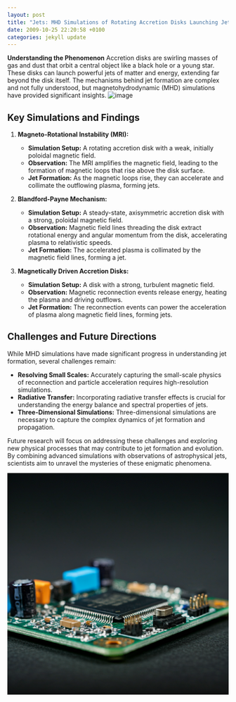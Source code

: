 ```yaml
---
layout: post
title: "Jets: MHD Simulations of Rotating Accretion Disks Launching Jets"
date: 2009-10-25 22:20:58 +0100
categories: jekyll update
---
```


**Understanding the Phenomenon**
Accretion disks are swirling masses of gas and dust that orbit a central object like a black hole or a young star. These disks can launch powerful jets of matter and energy, extending far beyond the disk itself. The mechanisms behind jet formation are complex and not fully understood, but magnetohydrodynamic (MHD) simulations have provided significant insights.
![image](https://github.com/user-attachments/assets/09d2388c-bce4-4419-98c8-5502d132f065)

## Key Simulations and Findings

1. **Magneto-Rotational Instability (MRI):**

   - **Simulation Setup:** A rotating accretion disk with a weak, initially poloidal magnetic field.
   - **Observation:** The MRI amplifies the magnetic field, leading to the formation of magnetic loops that rise above the disk surface.
   - **Jet Formation:** As the magnetic loops rise, they can accelerate and collimate the outflowing plasma, forming jets.

2. **Blandford-Payne Mechanism:**

   - **Simulation Setup:** A steady-state, axisymmetric accretion disk with a strong, poloidal magnetic field.
   - **Observation:** Magnetic field lines threading the disk extract rotational energy and angular momentum from the disk, accelerating plasma to relativistic speeds.
   - **Jet Formation:** The accelerated plasma is collimated by the magnetic field lines, forming a jet.

3. **Magnetically Driven Accretion Disks:**
   - **Simulation Setup:** A disk with a strong, turbulent magnetic field.
   - **Observation:** Magnetic reconnection events release energy, heating the plasma and driving outflows.
   - **Jet Formation:** The reconnection events can power the acceleration of plasma along magnetic field lines, forming jets.

## Challenges and Future Directions

While MHD simulations have made significant progress in understanding jet formation, several challenges remain:

- **Resolving Small Scales:** Accurately capturing the small-scale physics of reconnection and particle acceleration requires high-resolution simulations.
- **Radiative Transfer:** Incorporating radiative transfer effects is crucial for understanding the energy balance and spectral properties of jets.
- **Three-Dimensional Simulations:** Three-dimensional simulations are necessary to capture the complex dynamics of jet formation and propagation.

Future research will focus on addressing these challenges and exploring new physical processes that may contribute to jet formation and evolution. By combining advanced simulations with observations of astrophysical jets, scientists aim to unravel the mysteries of these enigmatic phenomena.

![fpga](/images/fpga.png "FPGA")
